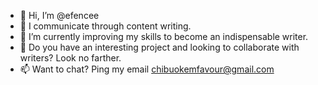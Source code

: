 - 👋 Hi, I’m @efencee
- 👀 I communicate through content writing.
- 🌱 I’m currently improving my skills to become an indispensable writer.
- 💞️ Do you have an interesting project and looking to collaborate with writers? Look no farther.
- 📫 Want to chat? Ping my email chibuokemfavour@gmail.com

<!---
efencee/efencee is a ✨ special ✨ repository because its `README.md` (this file) appears on your GitHub profile.
You can click the Preview link to take a look at your changes.
--->
